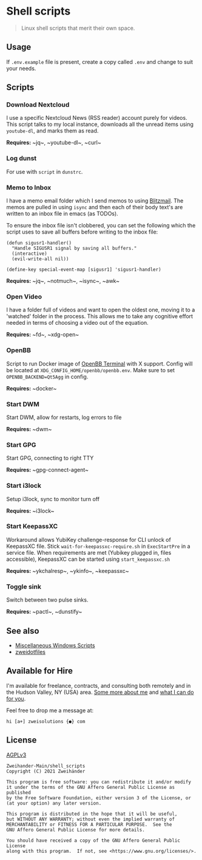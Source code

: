 # Shell scripts

> Linux shell scripts that merit their own space.

## Usage

If `.env.example` file is present, create a copy called `.env` and change to suit your needs.

## Scripts

### Download Nextcloud

I use a specific Nextcloud News (RSS reader) account purely for videos. This script talks to my local instance, downloads all the unread items using `youtube-dl`, and marks them as read.

**Requires:** ~jq~, ~youtube-dl~, ~curl~

### Log dunst

For use with `script` in `dunstrc`.

### Memo to Inbox

I have a memo email folder which I send memos to using [Blitzmail](https://f-droid.org/packages/de.grobox.blitzmail/). The memos are pulled in using `isync` and then each of their body text's are written to an inbox file in emacs (as TODOs).

To ensure the inbox file isn't clobbered, you can set the following which the script uses to save all buffers before writing to the inbox file:

```emacs-lisp
(defun sigusr1-handler()
  "Handle SIGUSR1 signal by saving all buffers."
  (interactive)
  (evil-write-all nil))

(define-key special-event-map [sigusr1] 'sigusr1-handler)
```

**Requires:** ~jq~, ~notmuch~, ~isync~, ~awk~

### Open Video

I have a folder full of videos and want to open the oldest one, moving it to a 'watched' folder in the process. This allows me to take any cognitive effort needed in terms of choosing a video out of the equation.

**Requires:** ~fd~, ~xdg-open~

### OpenBB

Script to run Docker image of [OpenBB Terminal](https://github.com/OpenBB-finance/OpenBBTerminal/) with X support. Config will be located at `XDG_CONFIG_HOME/openbb/openbb.env`. Make sure to set `OPENBB_BACKEND=Qt5Agg` in config.

**Requires:** ~docker~

### Start DWM

Start DWM, allow for restarts, log errors to file

**Requires:** ~dwm~

### Start GPG

Start GPG, connecting to right TTY

**Requires:** ~gpg-connect-agent~

### Start i3lock

Setup i3lock, sync to monitor turn off

**Requires:** ~i3lock~

### Start KeepassXC

Workaround allows YubiKey challenge-response for CLI unlock of KeepassXC file.
Stick `wait-for-keepassxc-require.sh` in `ExecStartPre` in a service file. When
requirements are met (Yubikey plugged in, files accessible), KeepassXC can be
started using `start_keepassxc.sh`

**Requires:** ~ykchalresp~, ~ykinfo~, ~keepassxc~

### Toggle sink

Switch between two pulse sinks.

**Requires:** ~pactl~, ~dunstify~

## See also

- [Miscellaneous Windows Scripts](https://github.com/Zweihander-Main/miscWinScripts)
- [zweidotfiles](https://github.com/Zweihander-Main/zweidotfiles)

## Available for Hire

I'm available for freelance, contracts, and consulting both remotely and in the Hudson Valley, NY (USA) area. [Some more about me](https://www.zweisolutions.com/about.html) and [what I can do for you](https://www.zweisolutions.com/services.html).

Feel free to drop me a message at:

```
hi [a+] zweisolutions {●} com
```

## License

[AGPLv3](./LICENSE)

    Zweihander-Main/shell_scripts
    Copyright (C) 2021 Zweihänder

    This program is free software: you can redistribute it and/or modify
    it under the terms of the GNU Affero General Public License as published
    by the Free Software Foundation, either version 3 of the License, or
    (at your option) any later version.

    This program is distributed in the hope that it will be useful,
    but WITHOUT ANY WARRANTY; without even the implied warranty of
    MERCHANTABILITY or FITNESS FOR A PARTICULAR PURPOSE.  See the
    GNU Affero General Public License for more details.

    You should have received a copy of the GNU Affero General Public License
    along with this program.  If not, see <https://www.gnu.org/licenses/>.
